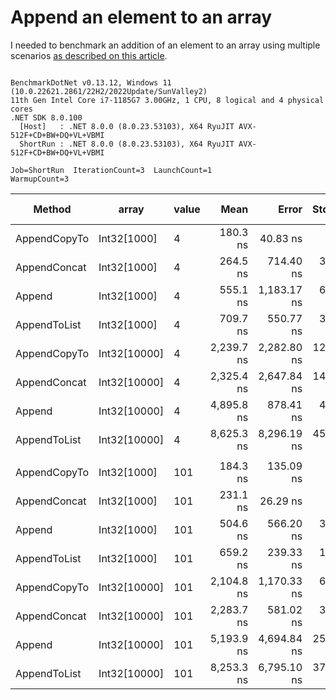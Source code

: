 # Append an element to an array

I needed to benchmark an addition of an element to an array using multiple scenarios [as described on this article](https://www.techiedelight.com/add-new-elements-array-csharp/).

```

BenchmarkDotNet v0.13.12, Windows 11 (10.0.22621.2861/22H2/2022Update/SunValley2)
11th Gen Intel Core i7-1185G7 3.00GHz, 1 CPU, 8 logical and 4 physical cores
.NET SDK 8.0.100
  [Host]   : .NET 8.0.0 (8.0.23.53103), X64 RyuJIT AVX-512F+CD+BW+DQ+VL+VBMI
  ShortRun : .NET 8.0.0 (8.0.23.53103), X64 RyuJIT AVX-512F+CD+BW+DQ+VL+VBMI

Job=ShortRun  IterationCount=3  LaunchCount=1  
WarmupCount=3  

```
| Method       | array        | value | Mean       | Error       | StdDev    | StdErr    | Min        | Max        | Op/s        | Ratio | Gen0    | Gen1   | Allocated | Alloc Ratio |
|------------- |------------- |------ |-----------:|------------:|----------:|----------:|-----------:|-----------:|------------:|------:|--------:|-------:|----------:|------------:|
| AppendCopyTo | Int32[1000]  | 4     |   180.3 ns |    40.83 ns |   2.24 ns |   1.29 ns |   177.7 ns |   181.6 ns | 5,545,688.2 |  0.33 |  0.6425 |      - |   3.94 KB |        1.00 |
| AppendConcat | Int32[1000]  | 4     |   264.5 ns |   714.40 ns |  39.16 ns |  22.61 ns |   230.5 ns |   307.3 ns | 3,780,581.6 |  0.49 |  0.6657 |      - |   4.08 KB |        1.04 |
| Append       | Int32[1000]  | 4     |   555.1 ns | 1,183.17 ns |  64.85 ns |  37.44 ns |   484.2 ns |   611.3 ns | 1,801,349.2 |  1.00 |  0.6418 |      - |   3.94 KB |        1.00 |
| AppendToList | Int32[1000]  | 4     |   709.7 ns |   550.77 ns |  30.19 ns |  17.43 ns |   676.0 ns |   734.3 ns | 1,408,959.0 |  1.29 |  2.5673 | 0.0916 |  15.73 KB |        4.00 |
| AppendCopyTo | Int32[10000] | 4     | 2,239.7 ns | 2,282.80 ns | 125.13 ns |  72.24 ns | 2,136.9 ns | 2,379.0 ns |   446,492.9 |  4.06 |  6.3286 |      - |  39.09 KB |        9.93 |
| AppendConcat | Int32[10000] | 4     | 2,325.4 ns | 2,647.84 ns | 145.14 ns |  83.79 ns | 2,240.2 ns | 2,492.9 ns |   430,041.0 |  4.25 |  6.3667 |      - |  39.23 KB |        9.96 |
| Append       | Int32[10000] | 4     | 4,895.8 ns |   878.41 ns |  48.15 ns |  27.80 ns | 4,840.6 ns | 4,928.9 ns |   204,257.0 |  8.91 |  6.3248 |      - |  39.09 KB |        9.93 |
| AppendToList | Int32[10000] | 4     | 8,625.3 ns | 8,296.19 ns | 454.74 ns | 262.55 ns | 8,209.3 ns | 9,110.8 ns |   115,938.3 | 15.62 | 25.4211 | 8.4534 | 156.36 KB |       39.71 |
|              |              |       |            |             |           |           |            |            |             |       |         |        |           |             |
| AppendCopyTo | Int32[1000]  | 101   |   184.3 ns |   135.09 ns |   7.40 ns |   4.28 ns |   178.1 ns |   192.5 ns | 5,425,648.6 |  0.37 |  0.6425 |      - |   3.94 KB |        1.00 |
| AppendConcat | Int32[1000]  | 101   |   231.1 ns |    26.29 ns |   1.44 ns |   0.83 ns |   229.7 ns |   232.6 ns | 4,327,978.4 |  0.46 |  0.6657 |      - |   4.08 KB |        1.04 |
| Append       | Int32[1000]  | 101   |   504.6 ns |   566.20 ns |  31.04 ns |  17.92 ns |   485.5 ns |   540.4 ns | 1,981,733.5 |  1.00 |  0.6418 |      - |   3.94 KB |        1.00 |
| AppendToList | Int32[1000]  | 101   |   659.2 ns |   239.33 ns |  13.12 ns |   7.57 ns |   645.7 ns |   671.9 ns | 1,517,015.7 |  1.31 |  2.5673 | 0.0916 |  15.73 KB |        4.00 |
| AppendCopyTo | Int32[10000] | 101   | 2,104.8 ns | 1,170.33 ns |  64.15 ns |  37.04 ns | 2,045.6 ns | 2,173.0 ns |   475,097.1 |  4.19 |  6.3286 |      - |  39.09 KB |        9.93 |
| AppendConcat | Int32[10000] | 101   | 2,283.7 ns |   581.02 ns |  31.85 ns |  18.39 ns | 2,248.0 ns | 2,309.3 ns |   437,889.8 |  4.54 |  6.3667 |      - |  39.23 KB |        9.96 |
| Append       | Int32[10000] | 101   | 5,193.9 ns | 4,694.84 ns | 257.34 ns | 148.58 ns | 4,944.4 ns | 5,458.4 ns |   192,534.9 | 10.30 |  6.3248 |      - |  39.09 KB |        9.93 |
| AppendToList | Int32[10000] | 101   | 8,253.3 ns | 6,795.10 ns | 372.46 ns | 215.04 ns | 7,940.8 ns | 8,665.4 ns |   121,163.9 | 16.37 | 25.4211 | 8.4534 | 156.36 KB |       39.71 |

